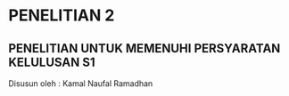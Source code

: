 # PENELITIAN 2
## PENELITIAN UNTUK MEMENUHI PERSYARATAN KELULUSAN S1 
Disusun oleh : Kamal Naufal Ramadhan
